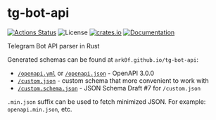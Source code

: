 # tg-bot-api

[![Actions Status](https://github.com/ark0f/tg-bot-api/workflows/CI/badge.svg)](https://github.com/ark0f/tg-bot-api/actions)
![License](https://img.shields.io/crates/l/tg_bot_api.svg)
[![crates.io](https://img.shields.io/crates/v/tg-bot-api.svg)](https://crates.io/crates/tg-bot-api)
[![Documentation](https://docs.rs/tg-bot-api/badge.svg)](https://docs.rs/tg-bot-api)

Telegram Bot API parser in Rust

Generated schemas can be found at `ark0f.github.io/tg-bot-api`:
* [`/openapi.yml`](https://ark0f.github.io/tg-bot-api/openapi.yml) or 
[`/openapi.json`](https://ark0f.github.io/tg-bot-api/openapi.json) - OpenAPI 3.0.0
* [`/custom.json`](https://ark0f.github.io/tg-bot-api/custom.json) - custom schema that more convenient to work with
* [`/custom.schema.json`](https://ark0f.github.io/tg-bot-api/custom.schema.json) - JSON Schema Draft #7 for `/custom.json`

`.min.json` suffix can be used to fetch minimized JSON. For example: `openapi.min.json`, etc.
